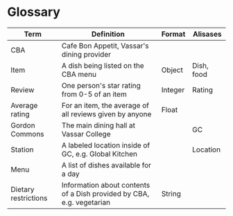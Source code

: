 # Glossary

| Term                 | Definition                                                            | Format  | Alisases   |
|----------------------|-----------------------------------------------------------------------|---------|------------|
| CBA                  | Cafe Bon Appetit, Vassar's dining provider                            | 
| Item                 | A dish being listed on the CBA menu                                   | Object  | Dish, food |
| Review               | One person's star rating from 0-5 of an item                          | Integer | Rating     |
| Average rating       | For an item, the average of all reviews given by anyone               | Float   |
| Gordon Commons       | The main dining hall at Vassar College                                |         | GC         |
| Station              | A labeled location inside of GC, e.g. Global Kitchen                  |         | Location   |
| Menu                 | A list of dishes available for a day                                  |         |            |
| Dietary restrictions | Information about contents of a Dish provided by CBA, e.g. vegetarian | String  |            |
